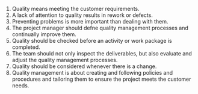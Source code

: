 1. Quality means meeting the customer requirements.<br>
2. A lack of attention to quality results in rework or defects.<br>
3. Preventing problems is more important than dealing with them.<br>
4. The project manager should defne quality management processes and continually improve them.<br>
5. Quality should be checked before an activity or work package is completed.<br>
5. The team should not only inspect the deliverables, but also evaluate and adjust the quality management processes.<br>
6. Quality should be considered whenever there is a change.<br>
7. Quality management is about creating and following policies and procedures and tailoring them to ensure the project meets the customer needs.<br>

